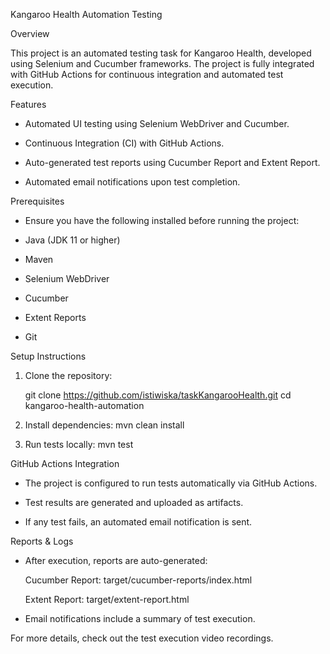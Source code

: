 Kangaroo Health Automation Testing

Overview

This project is an automated testing task for Kangaroo Health, developed using Selenium and Cucumber frameworks. The project is fully integrated with GitHub Actions for continuous integration and automated test execution.

Features

- Automated UI testing using Selenium WebDriver and Cucumber.

- Continuous Integration (CI) with GitHub Actions.

- Auto-generated test reports using Cucumber Report and Extent Report.

- Automated email notifications upon test completion.


Prerequisites

- Ensure you have the following installed before running the project:

- Java (JDK 11 or higher)

- Maven

- Selenium WebDriver

- Cucumber

- Extent Reports

- Git

Setup Instructions

1. Clone the repository:

    git clone https://github.com/istiwiska/taskKangarooHealth.git
    cd kangaroo-health-automation

2. Install dependencies:
   mvn clean install

3. Run tests locally: mvn test

GitHub Actions Integration

- The project is configured to run tests automatically via GitHub Actions.

- Test results are generated and uploaded as artifacts.

- If any test fails, an automated email notification is sent.

Reports & Logs

- After execution, reports are auto-generated:

    Cucumber Report: target/cucumber-reports/index.html

    Extent Report: target/extent-report.html

- Email notifications include a summary of test execution.

For more details, check out the test execution video recordings.